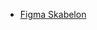 - [Figma Skabelon](https://www.figma.com/design/Nwvc4qgRW5YUxIfJO71JUu/newsify?node-id=2030-321&t=dd7XmYbonZBuSlZY-0)